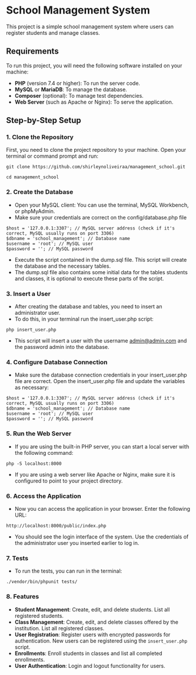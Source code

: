 # School Management System

This project is a simple school management system where users can register students and manage classes.

## Requirements

To run this project, you will need the following software installed on your machine:

- **PHP** (version 7.4 or higher): To run the server code.
- **MySQL** or **MariaDB**: To manage the database.
- **Composer** (optional): To manage test dependencies.
- **Web Server** (such as Apache or Nginx): To serve the application.

## Step-by-Step Setup

### 1. Clone the Repository

First, you need to clone the project repository to your machine. Open your terminal or command prompt and run:

```
git clone https://github.com/shirleynoliveiraa/management_school.git

cd management_school
```

### 2. Create the Database
- Open your MySQL client: You can use the terminal, MySQL Workbench, or phpMyAdmin.
- Make sure your credentials are correct on the config/database.php file

```
$host = '127.0.0.1:3307'; // MySQL server address (check if it's correct, MySQL usually runs on port 3306)
$dbname = 'school_management'; // Database name
$username = 'root'; // MySQL user
$password = ''; // MySQL password
```

- Execute the script contained in the dump.sql file. This script will create the database and the necessary tables.
- The dump.sql file also contains some initial data for the tables students and classes, it is optional to execute these parts of the script.


### 3. Insert a User
- After creating the database and tables, you need to insert an administrator user.
- To do this, in your terminal run the insert_user.php script:

```
php insert_user.php
```

- This script will insert a user with the username admin@admin.com and the password admin into the database.

### 4. Configure Database Connection
- Make sure the database connection credentials in your insert_user.php file are correct. Open the insert_user.php file and update the variables as necessary:
```
$host = '127.0.0.1:3307'; // MySQL server address (check if it's correct, MySQL usually runs on port 3306)
$dbname = 'school_management'; // Database name
$username = 'root'; // MySQL user
$password = ''; // MySQL password
```

### 5. Run the Web Server
- If you are using the built-in PHP server, you can start a local server with the following command:
```
php -S localhost:8000
```
- If you are using a web server like Apache or Nginx, make sure it is configured to point to your project directory.


### 6. Access the Application
- Now you can access the application in your browser. Enter the following URL:

```
http://localhost:8000/public/index.php
```
- You should see the login interface of the system. Use the credentials of the administrator user you inserted earlier to log in.

### 7. Tests
- To run the tests, you can run in the terminal:
```
./vendor/bin/phpunit tests/
```

### 8. Features
- **Student Management**: Create, edit, and delete students. List all registered students.
- **Class Management**: Create, edit, and delete classes offered by the institution. List all registered classes.
- **User Registration**: Register users with encrypted passwords for authentication. New users can be registered using the `insert_user.php` script.
- **Enrollments**: Enroll students in classes and list all completed enrollments.
- **User Authentication**: Login and logout functionality for users.